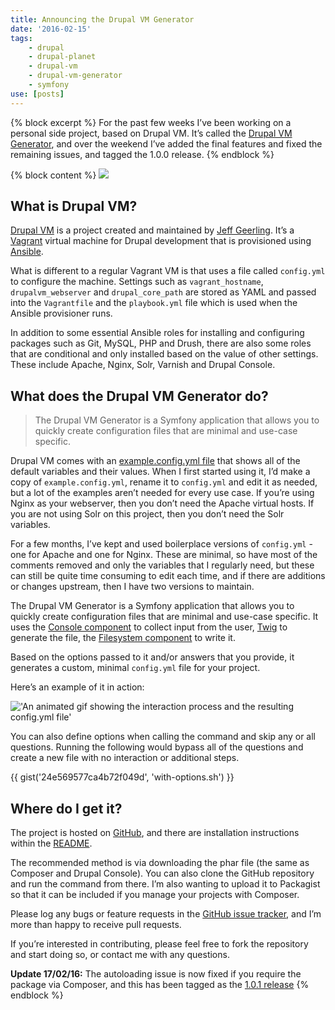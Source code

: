 ```yaml
---
title: Announcing the Drupal VM Generator
date: '2016-02-15'
tags:
    - drupal
    - drupal-planet
    - drupal-vm
    - drupal-vm-generator
    - symfony
use: [posts]
---
```

{% block excerpt %}
For the past few weeks I’ve been working on a personal side project, based on Drupal VM. It’s called the [Drupal VM Generator][1], and over the weekend I’ve added the final features and fixed the remaining issues, and tagged the 1.0.0 release.
{% endblock %}

{% block content %}
![](/dist/images/blog/drupalvm-generate-repo.png)

## What is Drupal VM?

[Drupal VM][2] is a project created and maintained by [Jeff Geerling][3]. It’s a [Vagrant][4] virtual machine for Drupal development that is provisioned using [Ansible][5].

What is different to a regular Vagrant VM is that uses a file called `config.yml` to configure the machine. Settings such as `vagrant_hostname`, `drupalvm_webserver` and `drupal_core_path` are stored as YAML and passed into the `Vagrantfile` and the `playbook.yml` file which is used when the Ansible provisioner runs.

In addition to some essential Ansible roles for installing and configuring packages such as Git, MySQL, PHP and Drush, there are also some roles that are conditional and only installed based on the value of other settings. These include Apache, Nginx, Solr, Varnish and Drupal Console.

## What does the Drupal VM Generator do?

> The Drupal VM Generator is a Symfony application that allows you to quickly create configuration files that are minimal and use-case specific.

Drupal VM comes with an [example.config.yml file][6] that shows all of the default variables and their values. When I first started using it, I’d make a copy of `example.config.yml`, rename it to `config.yml` and edit it as needed, but a lot of the examples aren’t needed for every use case. If you’re using Nginx as your webserver, then you don’t need the Apache virtual hosts. If you are not using Solr on this project, then you don’t need the Solr variables.

For a few months, I’ve kept and used boilerplace versions of `config.yml` - one for Apache and one for Nginx. These are minimal, so have most of the comments removed and only the variables that I regularly need, but these can still be quite time consuming to edit each time, and if there are additions or changes upstream, then I have two versions to maintain.

The Drupal VM Generator is a Symfony application that allows you to quickly create configuration files that are minimal and use-case specific. It uses the [Console component][7] to collect input from the user, [Twig][8] to generate the file, the [Filesystem component][9] to write it.

Based on the options passed to it and/or answers that you provide, it generates a custom, minimal `config.yml` file for your project.

Here’s an example of it in action:

!['An animated gif showing the interaction process and the resulting config.yml file'](/dist/images/blog/drupalvm-generate-example-2.gif)

You can also define options when calling the command and skip any or all questions. Running the following would bypass all of the questions and create a new file with no interaction or additional steps.

{{ gist('24e569577ca4b72f049d', 'with-options.sh') }}

## Where do I get it?

The project is hosted on [GitHub][1], and there are installation instructions within the [README][10].

<div class="github-card" data-github="opdavies/drupal-vm-generator" data-width="400" data-height="" data-theme="default"></div>

The recommended method is via downloading the phar file (the same as Composer and Drupal Console). You can also clone the GitHub repository and run the command from there. I’m also wanting to upload it to Packagist so that it can be included if you manage your projects with Composer.

Please log any bugs or feature requests in the [GitHub issue tracker][11], and I’m more than happy to receive pull requests.

If you’re interested in contributing, please feel free to fork the repository and start doing so, or contact me with any questions.

__Update 17/02/16:__ The autoloading issue is now fixed if you require the package via Composer, and this has been tagged as the [1.0.1 release][12]
{% endblock %}

[1]: https://github.com/opdavies/drupal-vm-generator
[2]: http://www.drupalvm.com
[3]: http://www.jeffgeerling.com
[4]: http://www.vagrantup.com
[5]: https://www.ansible.com
[6]: https://github.com/geerlingguy/drupal-vm/blob/master/example.config.yml
[7]: http://symfony.com/doc/current/components/console/introduction.html
[8]: http://twig.sensiolabs.org
[9]: http://symfony.com/doc/current/components/filesystem/introduction.html
[10]: https://github.com/opdavies/drupal-vm-generator/blob/master/README.md#installation
[11]: https://github.com/opdavies/drupal-vm-generator/issues
[12]: https://github.com/opdavies/drupal-vm-generator/releases/tag/1.0.1
